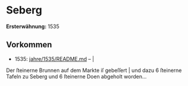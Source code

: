 # Seberg

**Ersterwähnung:** 1535

## Vorkommen
- 1535: [jahre/1535/README.md](../jahre/1535/README.md) – |

Der ſteinerne Brunnen auf dem Markte iſ gebeſſert |
und dazu 6 ſteinerne Tafeln zu Seberg und 6 ſteinerne
Doen abgeholt worden...
